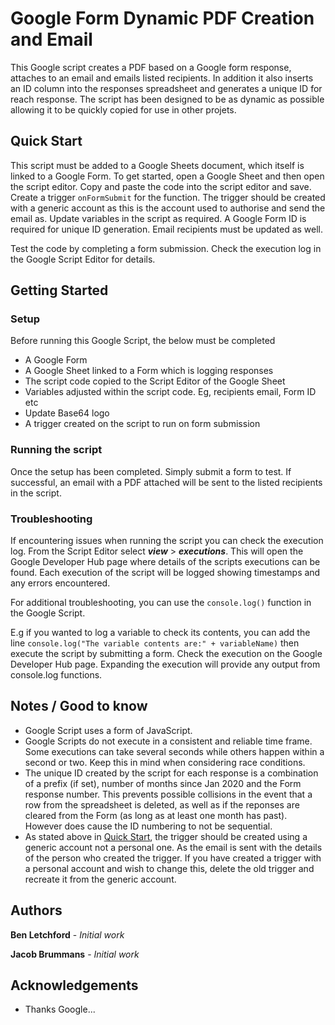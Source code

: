 # Google Form Dynamic PDF Creation and Email

This Google script creates a PDF based on a Google form response, attaches to an email and emails listed recipients. In addition it also inserts an ID column into the responses spreadsheet and generates a unique ID for reach response. The script has been designed to be as dynamic as possible allowing it to be quickly copied for use in other projets.

## Quick Start

This script must be added to a Google Sheets document, which itself is linked to a Google Form. To get started, open a Google Sheet and then open the script editor. Copy and paste the code into the script editor and save. Create a trigger ```onFormSubmit``` for the function. The trigger should be created with a generic account as this is the account used to authorise and send the email as. Update variables in the script as required. A Google Form ID is required for unique ID generation. Email recipients must be updated as well.

Test the code by completing a form submission. Check the execution log in the Google Script Editor for details.

## Getting Started

### Setup

Before running this Google Script, the below must be completed

* A Google Form
* A Google Sheet linked to a Form which is logging responses
* The script code copied to the Script Editor of the Google Sheet
* Variables adjusted within the script code. Eg, recipients email, Form ID etc
* Update Base64 logo
* A trigger created on the script to run on form submission

### Running the script

Once the setup has been completed. Simply submit a form to test. If successful, an email with a PDF attached will be sent to the listed recipients in the script.

### Troubleshooting

If encountering issues when running the script you can check the execution log. From the Script Editor select ***view*** > ***executions***. This will open the Google Developer Hub page where details of the scripts executions can be found. Each execution of the script will be logged showing timestamps and any errors encountered.

For additional troubleshooting, you can use the `console.log()` function in the Google Script. 

E.g if you wanted to log a variable to check its contents, you can add the line `console.log("The variable contents are:" + variableName)` then execute the script by submitting a form. Check the execution on the Google Developer Hub page. Expanding the execution will provide any output from console.log functions.

## Notes / Good to know

* Google Script uses a form of JavaScript.
* Google Scripts do not execute in a consistent and reliable time frame. Some executions can take several seconds while others happen within a second or two. Keep this in mind when considering race conditions.
* The unique ID created by the script for each response is a combination of a prefix (if set), number of months since Jan 2020 and the Form response number. This prevents possible collisions in the event that a row from the spreadsheet is deleted, as well as if the reponses are cleared from the Form (as long as at least one month has past). However does cause the ID numbering to not be sequential.
* As stated above in [Quick Start](#quick-start), the trigger should be created using a generic account not a personal one. As the email is sent with the details of the person who created the trigger. If you have created a trigger with a personal account and wish to change this, delete the old trigger and recreate it from the generic account.

## Authors

**Ben Letchford** - *Initial work*

**Jacob Brummans** - *Initial work*

## Acknowledgements

* Thanks Google... 
